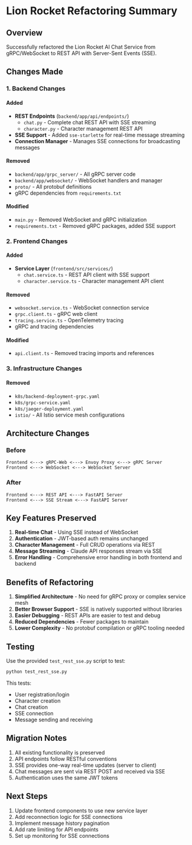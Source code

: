 # Lion Rocket Refactoring Summary

## Overview
Successfully refactored the Lion Rocket AI Chat Service from gRPC/WebSocket to REST API with Server-Sent Events (SSE).

## Changes Made

### 1. Backend Changes

#### Added
- **REST Endpoints** (`backend/app/api/endpoints/`)
  - `chat.py` - Complete chat REST API with SSE streaming
  - `character.py` - Character management REST API
- **SSE Support** - Added `sse-starlette` for real-time message streaming
- **Connection Manager** - Manages SSE connections for broadcasting messages

#### Removed
- `backend/app/grpc_server/` - All gRPC server code
- `backend/app/websocket/` - WebSocket handlers and manager
- `proto/` - All protobuf definitions
- gRPC dependencies from `requirements.txt`

#### Modified
- `main.py` - Removed WebSocket and gRPC initialization
- `requirements.txt` - Removed gRPC packages, added SSE support

### 2. Frontend Changes

#### Added
- **Service Layer** (`frontend/src/services/`)
  - `chat.service.ts` - REST API client with SSE support
  - `character.service.ts` - Character management API client

#### Removed
- `websocket.service.ts` - WebSocket connection service
- `grpc.client.ts` - gRPC web client
- `tracing.service.ts` - OpenTelemetry tracing
- gRPC and tracing dependencies

#### Modified
- `api.client.ts` - Removed tracing imports and references

### 3. Infrastructure Changes

#### Removed
- `k8s/backend-deployment-grpc.yaml`
- `k8s/grpc-service.yaml`
- `k8s/jaeger-deployment.yaml`
- `istio/` - All Istio service mesh configurations

## Architecture Changes

### Before
```
Frontend <---> gRPC-Web <---> Envoy Proxy <---> gRPC Server
Frontend <---> WebSocket <---> WebSocket Server
```

### After
```
Frontend <---> REST API <---> FastAPI Server
Frontend <---> SSE Stream <---> FastAPI Server
```

## Key Features Preserved

1. **Real-time Chat** - Using SSE instead of WebSocket
2. **Authentication** - JWT-based auth remains unchanged
3. **Character Management** - Full CRUD operations via REST
4. **Message Streaming** - Claude API responses stream via SSE
5. **Error Handling** - Comprehensive error handling in both frontend and backend

## Benefits of Refactoring

1. **Simplified Architecture** - No need for gRPC proxy or complex service mesh
2. **Better Browser Support** - SSE is natively supported without libraries
3. **Easier Debugging** - REST APIs are easier to test and debug
4. **Reduced Dependencies** - Fewer packages to maintain
5. **Lower Complexity** - No protobuf compilation or gRPC tooling needed

## Testing

Use the provided `test_rest_sse.py` script to test:
```bash
python test_rest_sse.py
```

This tests:
- User registration/login
- Character creation
- Chat creation
- SSE connection
- Message sending and receiving

## Migration Notes

1. All existing functionality is preserved
2. API endpoints follow RESTful conventions
3. SSE provides one-way real-time updates (server to client)
4. Chat messages are sent via REST POST and received via SSE
5. Authentication uses the same JWT tokens

## Next Steps

1. Update frontend components to use new service layer
2. Add reconnection logic for SSE connections
3. Implement message history pagination
4. Add rate limiting for API endpoints
5. Set up monitoring for SSE connections